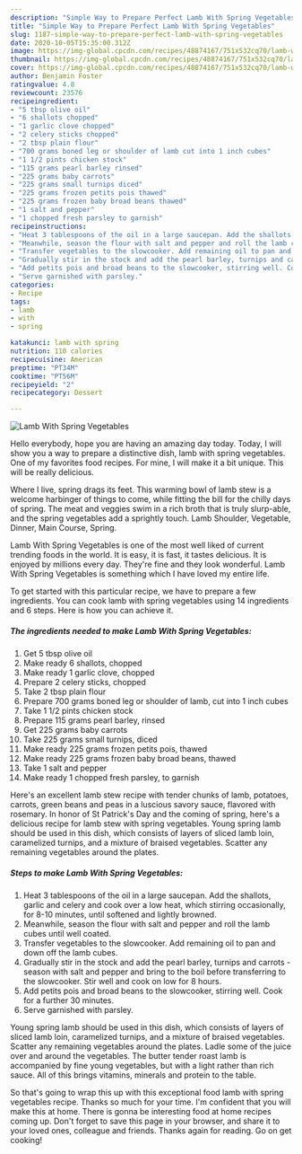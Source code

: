```yaml
---
description: "Simple Way to Prepare Perfect Lamb With Spring Vegetables"
title: "Simple Way to Prepare Perfect Lamb With Spring Vegetables"
slug: 1187-simple-way-to-prepare-perfect-lamb-with-spring-vegetables
date: 2020-10-05T15:35:00.312Z
image: https://img-global.cpcdn.com/recipes/48874167/751x532cq70/lamb-with-spring-vegetables-recipe-main-photo.jpg
thumbnail: https://img-global.cpcdn.com/recipes/48874167/751x532cq70/lamb-with-spring-vegetables-recipe-main-photo.jpg
cover: https://img-global.cpcdn.com/recipes/48874167/751x532cq70/lamb-with-spring-vegetables-recipe-main-photo.jpg
author: Benjamin Foster
ratingvalue: 4.8
reviewcount: 23576
recipeingredient:
- "5 tbsp olive oil"
- "6 shallots chopped"
- "1 garlic clove chopped"
- "2 celery sticks chopped"
- "2 tbsp plain flour"
- "700 grams boned leg or shoulder of lamb cut into 1 inch cubes"
- "1 1/2 pints chicken stock"
- "115 grams pearl barley rinsed"
- "225 grams baby carrots"
- "225 grams small turnips diced"
- "225 grams frozen petits pois thawed"
- "225 grams frozen baby broad beans thawed"
- "1 salt and pepper"
- "1 chopped fresh parsley to garnish"
recipeinstructions:
- "Heat 3 tablespoons of the oil in a large saucepan. Add the shallots, garlic and celery and cook over a low heat, which stirring occasionally, for 8-10 minutes, until softened and lightly browned."
- "Meanwhile, season the flour with salt and pepper and roll the lamb cubes until well coated."
- "Transfer vegetables to the slowcooker. Add remaining oil to pan and down off the lamb cubes."
- "Gradually stir in the stock and add the pearl barley, turnips and carrots - season with salt and pepper and bring to the boil before transferring to the slowcooker. Stir well and cook on low for 8 hours."
- "Add petits pois and broad beans to the slowcooker, stirring well. Cook for a further 30 minutes."
- "Serve garnished with parsley."
categories:
- Recipe
tags:
- lamb
- with
- spring

katakunci: lamb with spring 
nutrition: 110 calories
recipecuisine: American
preptime: "PT34M"
cooktime: "PT56M"
recipeyield: "2"
recipecategory: Dessert

---
```



![Lamb With Spring Vegetables](https://img-global.cpcdn.com/recipes/48874167/751x532cq70/lamb-with-spring-vegetables-recipe-main-photo.jpg)

Hello everybody, hope you are having an amazing day today. Today, I will show you a way to prepare a distinctive dish, lamb with spring vegetables. One of my favorites food recipes. For mine, I will make it a bit unique. This will be really delicious.

Where I live, spring drags its feet. This warming bowl of lamb stew is a welcome harbinger of things to come, while fitting the bill for the chilly days of spring. The meat and veggies swim in a rich broth that is truly slurp-able, and the spring vegetables add a sprightly touch. Lamb Shoulder, Vegetable, Dinner, Main Course, Spring.

Lamb With Spring Vegetables is one of the most well liked of current trending foods in the world. It is easy, it is fast, it tastes delicious. It is enjoyed by millions every day. They're fine and they look wonderful. Lamb With Spring Vegetables is something which I have loved my entire life.


To get started with this particular recipe, we have to prepare a few ingredients. You can cook lamb with spring vegetables using 14 ingredients and 6 steps. Here is how you can achieve it.

<!--inarticleads1-->

##### The ingredients needed to make Lamb With Spring Vegetables:

1. Get 5 tbsp olive oil
1. Make ready 6 shallots, chopped
1. Make ready 1 garlic clove, chopped
1. Prepare 2 celery sticks, chopped
1. Take 2 tbsp plain flour
1. Prepare 700 grams boned leg or shoulder of lamb, cut into 1 inch cubes
1. Take 1 1/2 pints chicken stock
1. Prepare 115 grams pearl barley, rinsed
1. Get 225 grams baby carrots
1. Take 225 grams small turnips, diced
1. Make ready 225 grams frozen petits pois, thawed
1. Make ready 225 grams frozen baby broad beans, thawed
1. Take 1 salt and pepper
1. Make ready 1 chopped fresh parsley, to garnish


Here&#39;s an excellent lamb stew recipe with tender chunks of lamb, potatoes, carrots, green beans and peas in a luscious savory sauce, flavored with rosemary. In honor of St Patrick&#39;s Day and the coming of spring, here&#39;s a delicious recipe for lamb stew with spring vegetables. Young spring lamb should be used in this dish, which consists of layers of sliced lamb loin, caramelized turnips, and a mixture of braised vegetables. Scatter any remaining vegetables around the plates. 

<!--inarticleads2-->

##### Steps to make Lamb With Spring Vegetables:

1. Heat 3 tablespoons of the oil in a large saucepan. Add the shallots, garlic and celery and cook over a low heat, which stirring occasionally, for 8-10 minutes, until softened and lightly browned.
1. Meanwhile, season the flour with salt and pepper and roll the lamb cubes until well coated.
1. Transfer vegetables to the slowcooker. Add remaining oil to pan and down off the lamb cubes.
1. Gradually stir in the stock and add the pearl barley, turnips and carrots - season with salt and pepper and bring to the boil before transferring to the slowcooker. Stir well and cook on low for 8 hours.
1. Add petits pois and broad beans to the slowcooker, stirring well. Cook for a further 30 minutes.
1. Serve garnished with parsley.


Young spring lamb should be used in this dish, which consists of layers of sliced lamb loin, caramelized turnips, and a mixture of braised vegetables. Scatter any remaining vegetables around the plates. Ladle some of the juice over and around the vegetables. The butter tender roast lamb is accompanied by fine young vegetables, but with a light rather than rich sauce. All of this brings vitamins, minerals and protein to the table. 

So that's going to wrap this up with this exceptional food lamb with spring vegetables recipe. Thanks so much for your time. I'm confident that you will make this at home. There is gonna be interesting food at home recipes coming up. Don't forget to save this page in your browser, and share it to your loved ones, colleague and friends. Thanks again for reading. Go on get cooking!
